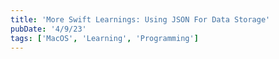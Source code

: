 ```yaml
---
title: 'More Swift Learnings: Using JSON For Data Storage'
pubDate: '4/9/23'
tags: ['MacOS', 'Learning', 'Programming']
---
```

